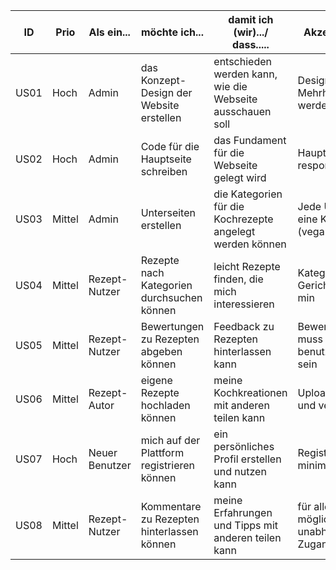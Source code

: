 | ID   | Prio     | Als ein...         | möchte ich...                                  | damit ich (wir).../ dass.....                                 | Akzeptanzkriterien                                          | Story Points |
|------|----------|--------------------|------------------------------------------------|---------------------------------------------------------------|-------------------------------------------------------------|--------------|
| US01 | Hoch     | Admin              | das Konzept-Design der Website erstellen       | entschieden werden kann, wie die Webseite ausschauen soll     | Design muss von Mehrheit genehmigt werden                   | 2            |
| US02 | Hoch     | Admin              | Code für die Hauptseite schreiben              | das Fundament für die Webseite gelegt wird                    | Hauptseite muss responsive sein                             | 5            |
| US03 | Mittel   | Admin              | Unterseiten erstellen                          | die Kategorien für die Kochrezepte angelegt werden können     | Jede Unterseite für eine Kategorie (vegan,vegetarisch,...)  | 5            |
| US04 | Mittel   | Rezept-Nutzer      | Rezepte nach Kategorien durchsuchen können     | leicht Rezepte finden, die mich interessieren                 | Kategorien wie z.B.: Gerichte in unter 30 min               | 8            |
| US05 | Mittel   | Rezept-Nutzer      | Bewertungen zu Rezepten abgeben können         | Feedback zu Rezepten hinterlassen kann                        | Bewertungssystem muss benutzerfreundlich sein               | 8            |
| US06 | Mittel   | Rezept-Autor       | eigene Rezepte hochladen können                | meine Kochkreationen mit anderen teilen kann                  | Upload muss einfach und verständlich sein                   | 8            |
| US07 | Hoch     | Neuer Benutzer     | mich auf der Plattform registrieren können     | ein persönliches Profil erstellen und nutzen kann             | Registrierung mit minimalen Schritten                       | 13           |
| US08 | Mittel   | Rezept-Nutzer      | Kommentare zu Rezepten hinterlassen können     | meine Erfahrungen und Tipps mit anderen teilen kann           | für alle Benutzer möglich sein, unabhängig von Zugangsgerät | 8            |


